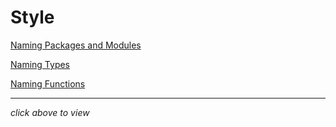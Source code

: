 # Style



[Naming Packages and Modules](https://github.com/JuliaPraxis/Style/blob/master/package.md)  
  
  
[Naming Types](https://github.com/JuliaPraxis/Style/blob/master/type.md)  
  
  
[Naming Functions](https://github.com/JuliaPraxis/Style/blob/master/function.md)  
  
  

----
_click above to view_
